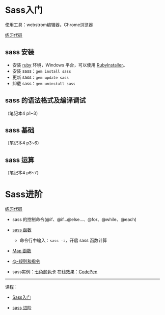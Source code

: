 # Sass入门

使用工具：webstrom编辑器，Chrome浏览器

[练习代码](https://github.com/magicmai/Sass/tree/master/imooc-sass%E5%85%A5%E9%97%A8)

## sass 安装

- 安装 [ruby](https://www.ruby-lang.org/zh_cn/downloads/) 环境，Windows 平台，可以使用 [RubyInstaller](https://rubyinstaller.org/)。
- 安装 sass：`gem install sass`
- 更新 sass：`gem update sass`
- 卸载 sass：`gem uninstall sass`

## sass 的语法格式及编译调试
（笔记本4 p1~3）

## sass 基础
（笔记本4 p3~6）

## sass 运算
（笔记本4 p6~7）

# Sass进阶

[练习代码](https://github.com/magicmai/Sass/tree/master/imooc-sass%E8%BF%9B%E9%98%B6)

- sass 的控制命令(@if、@if...@else...、@for、@while、@each)

- [sass 函数](https://github.com/magicmai/SASS/issues/1)
  
  - 命令行中输入：`sass -i`，开启 sass 函数计算

- [Map 函数](https://github.com/magicmai/SASS/issues/2)

- [@-规则和指令](https://github.com/magicmai/SASS/issues/4)

- sass实例：[七色颜色卡](https://github.com/magicmai/SASS/issues/3) 在线效果：[CodePen](https://codepen.io/magicmai/full/zwgXyQ/)

---
课程：

- [Sass入门](http://www.imooc.com/learn/311)

- [sass 进阶](http://www.imooc.com/learn/436)
